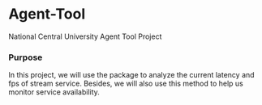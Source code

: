 # Agent-Tool
National Central University Agent Tool Project

### Purpose
In this project, we will use the package to analyze the current latency and fps of stream service. Besides, we will also use this method to help us monitor service availability. 
